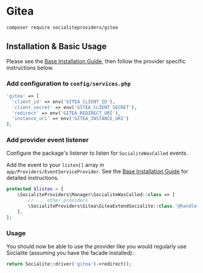# Gitea

```bash
composer require socialiteproviders/gitea
```

## Installation & Basic Usage

Please see the [Base Installation Guide](https://socialiteproviders.com/usage/), then follow the provider specific instructions below.

### Add configuration to `config/services.php`

```php
'gitea' => [
  'client_id' => env('GITEA_CLIENT_ID'),
  'client_secret' => env('GITEA_CLIENT_SECRET'),
  'redirect' => env('GITEA_REDIRECT_URI'),
  'instance_uri' => env('GITEA_INSTANCE_URI')
],
```

### Add provider event listener

Configure the package's listener to listen for `SocialiteWasCalled` events.

Add the event to your `listen[]` array in `app/Providers/EventServiceProvider`. See the [Base Installation Guide](https://socialiteproviders.com/usage/) for detailed instructions.

```php
protected $listen = [
    \SocialiteProviders\Manager\SocialiteWasCalled::class => [
        // ... other providers
        \SocialiteProviders\Gitea\GiteaExtendSocialite::class.'@handle',
    ],
];
```

### Usage

You should now be able to use the provider like you would regularly use Socialite (assuming you have the facade installed):

```php
return Socialite::driver('gitea')->redirect();
```
